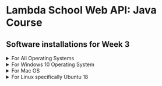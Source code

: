 # Lambda School Web API: Java Course 
## Software installations for Week 3 

<details><summary>For All Operating Systems</summary>
<p>

### Nothing to install that is NOT operating system specific. See your OS link for installation instructions

</p>
</details>


<details><summary>For Windows 10 Operating System</summary>
<p>

### Install Heroku CLI on a Windows 10 based computer

[![Video to Install Heroku CLI](http://img.youtube.com/vi/s6QI9rHUd9E/0.jpg)](http://www.youtube.com/watch?v=s6QI9rHUd9E)

* Create a free Heroku Account at [https://www.heroku.com](https://www.heroku.com)
* Download and install the Heroku CLI software from [https://devcenter.heroku.com/articles/heroku-cli](https://devcenter.heroku.com/articles/heroku-cli)
* To test, from a command prompt type
```heroku login```

---
### Install Tomcat on a Windows 10 based computer

[![Video to Install Tomcat](http://img.youtube.com/vi/ujTiDoTkcQ4/0.jpg)](http://www.youtube.com/watch?v=ujTiDoTkcQ4)

* Download and install the software from [https://tomcat.apache.org/download-90.cgi](https://tomcat.apache.org/download-90.cgi)
* Tomcat by default installs as a Windows Service running on port 8080
* To test surf to localhost:8080 and see the Tomcat opening page appear

---
</p>
</details>


<details><summary>For Mac OS</summary>
<p>

### Install Heroku CLI on a Mac OS Computer

[![Video to Install Heroku CLI](http://img.youtube.com/vi/ty5xkk-P8qs/0.jpg)](http://www.youtube.com/watch?v=ty5xkk-P8qs)

Create a free Heroku account at the website [https://www.heroku.com](https://www.heroku.com)

Install the Heroku CLI. At a terminal prompt, enter  
```brew tap heroku/brew && brew install heroku```

Test Heroku by entering a terminal prompt  
``heroku login``

---
### Install Tomcat on a Mac OS Computer

[![Video to Install Tomcat](http://img.youtube.com/vi/vM0TDbm09LM/0.jpg)](http://www.youtube.com/watch?v=tvM0TDbm09LM)

To install the software
* brew install tomcat
* brew services start tomcat
The configuration file can be found at  
```/usr/local/Cellar/tomcat/9.0.17/libexec/conf```

---
</details>


<details><summary>For Linux specifically Ubuntu 18</summary>
<p>
  
### Install Heroku CLI on a Linux Computer

[![Video to Install Heroku CLI](http://img.youtube.com/vi/6Wm2Oo2ixXI/0.jpg)](http://www.youtube.com/watch?v=6Wm2Oo2ixXI)

Create a free Heroku account at the website https://www.heroku.com

Install the Heroku CLI. At a terminal prompt, enter    
```sudo snap install --classic heroku```

Test Heroku by entering a terminal prompt   
```heroku login```

---
### Install Tomcat on a Linux Computer

[![Video to Install Tomcat](http://img.youtube.com/vi/PbFgS2SfaZE/0.jpg)](http://www.youtube.com/watch?v=PbFgS2SfaZE)

To install Apache Tomcat, enter the following from a terminal prompt:

* sudo groupadd tomcat
* sudo useradd -s /bin/false -g tomcat -d /opt/tomcat tomcat
* cd /opt/
* sudo wget http://apache.cs.utah.edu/tomcat/tomcat-9/v9.0.17/bin/apache-tomcat-9.0.17.tar.gz
* sudo tar -xzvf apache-tomcat-9.0.17.tar.gz
* sudo mv apache-tomcat-9.0.17/ tomcat/
* sudo chown -hR tomcat:tomcat /opt/tomcat
* sudo chmod +x /opt/tomcat/bin/
* sudo nano ~/.bashrc
  * Add the following line   
```export CATALINA_HOME=/opt/tomcat```
  * exit nano

* source ~/.bashrc
* echo $CATALINA_HOME   
You should see /opt/tomcat

* cd /etc/systemd/system/
* sudo nano apache-tomcat.service
  * enter the following 18 lines
```
[Unit]
Description=Apache Tomcat 9 Servlet Container
After=syslog.target network.target

[Service]
User=tomcat
Group=tomcat
Type=forking
Environment=JAVA_HOME=/usr/lib/jvm/java-11-oracle
Environment=CATALINA_PID=/opt/tomcat/tomcat.pid
Environment=CATALINA_HOME=/opt/tomcat
Environment=CATALINA_BASE=/opt/tomcat
ExecStart=/opt/tomcat/bin/startup.sh
ExecStop=/opt/tomcat/bin/shutdown.sh
Restart=on-failure

[Install]
WantedBy=multi-user.target
```
  * exit nano

* sudo chown -hR tomcat:tomcat /opt/tomcat
* sudo chmod +x /opt/tomcat/bin/

* systemctl daemon-reload
* systemctl start apache-tomcat
* systemctl enable apache-tomcat

To test Tomcat, surf to localhost:8080
* You should see the Tomcat default webpage
* Tomcat defaults to listening on port 8080

---
</p>
</details>
